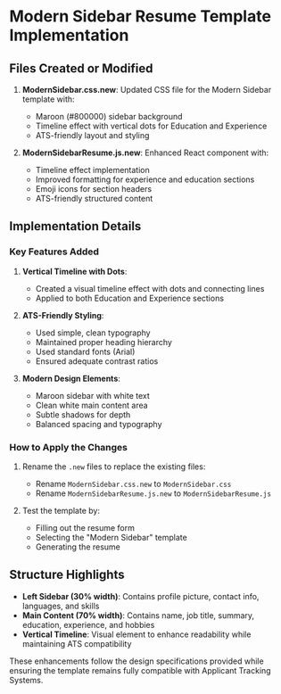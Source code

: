 # Modern Sidebar Resume Template Implementation

## Files Created or Modified

1. **ModernSidebar.css.new**: Updated CSS file for the Modern Sidebar template with:
   - Maroon (#800000) sidebar background
   - Timeline effect with vertical dots for Education and Experience
   - ATS-friendly layout and styling

2. **ModernSidebarResume.js.new**: Enhanced React component with:
   - Timeline effect implementation
   - Improved formatting for experience and education sections
   - Emoji icons for section headers
   - ATS-friendly structured content

## Implementation Details

### Key Features Added

1. **Vertical Timeline with Dots**: 
   - Created a visual timeline effect with dots and connecting lines
   - Applied to both Education and Experience sections

2. **ATS-Friendly Styling**:
   - Used simple, clean typography
   - Maintained proper heading hierarchy
   - Used standard fonts (Arial)
   - Ensured adequate contrast ratios

3. **Modern Design Elements**:
   - Maroon sidebar with white text
   - Clean white main content area
   - Subtle shadows for depth
   - Balanced spacing and typography

### How to Apply the Changes

1. Rename the `.new` files to replace the existing files:
   - Rename `ModernSidebar.css.new` to `ModernSidebar.css`
   - Rename `ModernSidebarResume.js.new` to `ModernSidebarResume.js`

2. Test the template by:
   - Filling out the resume form
   - Selecting the "Modern Sidebar" template
   - Generating the resume

## Structure Highlights

- **Left Sidebar (30% width)**: Contains profile picture, contact info, languages, and skills
- **Main Content (70% width)**: Contains name, job title, summary, education, experience, and hobbies
- **Vertical Timeline**: Visual element to enhance readability while maintaining ATS compatibility

These enhancements follow the design specifications provided while ensuring the template remains fully compatible with Applicant Tracking Systems.
